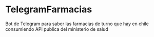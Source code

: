 # TelegramFarmacias
Bot de Telegram para saber las farmacias de turno que hay en chile consumiendo API publica del ministerio de salud
